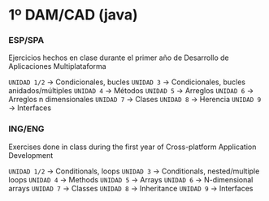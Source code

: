 # 1º DAM/CAD (java)
### ESP/SPA
Ejercicios hechos en clase durante el primer año de Desarrollo de Aplicaciones Multiplataforma

`UNIDAD 1/2` -> Condicionales, bucles
`UNIDAD 3` -> Condicionales, bucles anidados/múltiples
`UNIDAD 4` -> Métodos
`UNIDAD 5` -> Arreglos
`UNIDAD 6` -> Arreglos n dimensionales
`UNIDAD 7` -> Clases
`UNIDAD 8` -> Herencia
`UNIDAD 9` -> Interfaces

### ING/ENG
Exercises done in class during the first year of Cross-platform Application Development

`UNIDAD 1/2` -> Conditionals, loops
`UNIDAD 3` -> Conditionals, nested/multiple loops
`UNIDAD 4` -> Methods
`UNIDAD 5` -> Arrays
`UNIDAD 6` -> N-dimensional arrays
`UNIDAD 7` -> Classes
`UNIDAD 8` -> Inheritance
`UNIDAD 9` -> Interfaces
